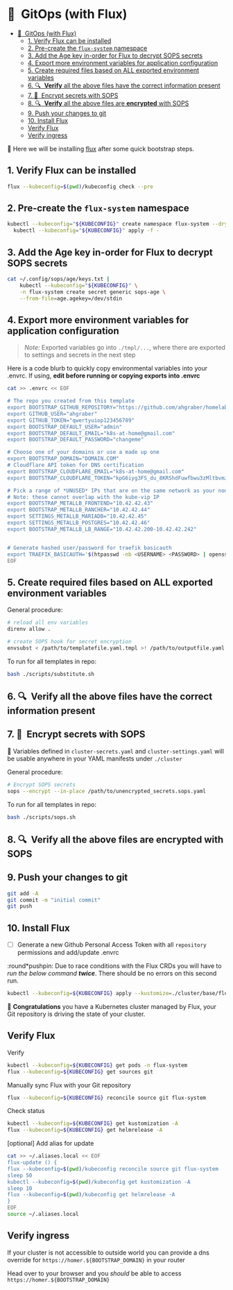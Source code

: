 # :small_blue_diamond:&nbsp; GitOps (with Flux)

- [:small_blue_diamond:&nbsp; GitOps (with Flux)](#small_blue_diamond-gitops-with-flux)
  - [1. Verify Flux can be installed](#1-verify-flux-can-be-installed)
  - [2. Pre-create the `flux-system` namespace](#2-pre-create-the-flux-system-namespace)
  - [3. Add the Age key in-order for Flux to decrypt SOPS secrets](#3-add-the-age-key-in-order-for-flux-to-decrypt-sops-secrets)
  - [4. Export more environment variables for application configuration](#4-export-more-environment-variables-for-application-configuration)
  - [5. Create required files based on ALL exported environment variables](#5-create-required-files-based-on-all-exported-environment-variables)
  - [6. :mag:&nbsp; **Verify** all the above files have the correct information present](#6-mag-verify-all-the-above-files-have-the-correct-information-present)
  - [7. :closed_lock_with_key:&nbsp; Encrypt secrets with SOPS](#7-closed_lock_with_key-encrypt-secrets-with-sops)
  - [8. :mag:&nbsp; **Verify** all the above files are **encrypted** with SOPS](#8-mag-verify-all-the-above-files-are-encrypted-with-sops)
  - [9. Push your changes to git](#9-push-your-changes-to-git)
  - [10. Install Flux](#10-install-flux)
  - [Verify Flux](#verify-flux)
  - [Verify ingress](#verify-ingress)

:round_pushpin: Here we will be installing [flux](https://toolkit.fluxcd.io/) after some quick
bootstrap steps.

## 1. Verify Flux can be installed

```sh
flux --kubeconfig=$(pwd)/kubeconfig check --pre
```

## 2. Pre-create the `flux-system` namespace

```sh
kubectl --kubeconfig="${KUBECONFIG}" create namespace flux-system --dry-run=client -o yaml | \
  kubectl --kubeconfig="${KUBECONFIG}" apply -f -
```

## 3. Add the Age key in-order for Flux to decrypt SOPS secrets

```sh
cat ~/.config/sops/age/keys.txt |
    kubectl --kubeconfig="${KUBECONFIG}" \
    -n flux-system create secret generic sops-age \
    --from-file=age.agekey=/dev/stdin
```

## 4. Export more environment variables for application configuration

> _Note:_ Exported variables go into `./tmpl/...`, where there are exported to settings and secrets
> in the next step

Here is a code blurb to quickly copy environmental variables into your .envrc. If using, **edit
before running or copying exports into .envrc**

```sh
cat >> .envrc << EOF

# The repo you created from this template
export BOOTSTRAP_GITHUB_REPOSITORY="https://github.com/ahgraber/homelab-gitops-k3s"
export GITHUB_USER="ahgraber"
export GITHUB_TOKEN="qwertyuiop123456789"
export BOOTSTRAP_DEFAULT_USER="admin"
export BOOTSTRAP_DEFAULT_EMAIL="k8s-at-home@gmail.com"
export BOOTSTRAP_DEFAULT_PASSWORD="changeme"

# Choose one of your domains or use a made up one
export BOOTSTRAP_DOMAIN="DOMAIN.COM"
# Cloudflare API token for DNS certification
export BOOTSTRAP_CLOUDFLARE_EMAIL="k8s-at-home@gmail.com"
export BOOTSTRAP_CLOUDFLARE_TOKEN="kpG6iyg3FS_du_8KRShdFuwfbwu3zMltbvmJV6cD"

# Pick a range of *UNUSED* IPs that are on the same network as your nodes
# Note: these cannot overlap with the kube-vip IP
export BOOTSTRAP_METALLB_FRONTEND="10.42.42.43"
export BOOTSTRAP_METALLB_RANCHER="10.42.42.44"
export SETTINGS_METALLB_MARIADB="10.42.42.45"
export SETTINGS_METALLB_POSTGRES="10.42.42.46"
export BOOTSTRAP_METALLB_LB_RANGE="10.42.42.200-10.42.42.242"


# Generate hashed user/password for traefik basicauth
export TRAEFIK_BASICAUTH='$(htpasswd -nb <USERNAME> <PASSWORD> | openssl base64)'
EOF
```

## 5. Create required files based on ALL exported environment variables

General procedure:

```zsh
# reload all env variables
direnv allow .

# create SOPS hook for secret encryption
envsubst < /path/to/templatefile.yaml.tmpl >! /path/to/outputfile.yaml
```

To run for all templates in repo:

```sh
bash ./scripts/substitute.sh
```

## 6. :mag:&nbsp; **Verify** all the above files have the correct information present

## 7. :closed_lock_with_key:&nbsp; Encrypt secrets with SOPS

:round_pushpin: Variables defined in `cluster-secrets.yaml` and `cluster-settings.yaml` will be
usable anywhere in your YAML manifests under `./cluster`

General procedure:

```sh
# Encrypt SOPS secrets
sops --encrypt --in-place /path/to/unencrypted_secrets.sops.yaml
```

To run for all templates in repo:

```sh
bash ./scripts/sops.sh
```

## 8. :mag:&nbsp; **Verify** all the above files are **encrypted** with SOPS

## 9. Push your changes to git

```sh
git add -A
git commit -m "initial commit"
git push
```

## 10. Install Flux

- [ ] Generate a new Github Personal Access Token with all `repository` permissions and add/update
      .envrc

:round*pushpin: Due to race conditions with the Flux CRDs you will have to _run the below command_
_**twice**_. There should be no errors on this second run.

```sh
kubectl --kubeconfig=${KUBECONFIG} apply --kustomize=./cluster/base/flux-system
```

:tada: **Congratulations** you have a Kubernetes cluster managed by Flux, your Git repository is
driving the state of your cluster.

## Verify Flux

Verify

```sh
kubectl --kubeconfig=${KUBECONFIG} get pods -n flux-system
flux --kubeconfig=${KUBECONFIG} get sources git
```

Manually sync Flux with your Git repository

```sh
flux --kubeconfig=${KUBECONFIG} reconcile source git flux-system
```

Check status

```sh
kubectl --kubeconfig=${KUBECONFIG} get kustomization -A
flux --kubeconfig=${KUBECONFIG} get helmrelease -A
```

[optional] Add alias for update

```sh
cat >> ~/.aliases.local << EOF
flux-update () {
flux --kubeconfig=$(pwd)/kubeconfig reconcile source git flux-system
sleep 50
kubectl --kubeconfig=$(pwd)/kubeconfig get kustomization -A
sleep 10
flux --kubeconfig=$(pwd)/kubeconfig get helmrelease -A
}
EOF
source ~/.aliases.local
```

## Verify ingress

If your cluster is not accessible to outside world you can provide a dns override for
`https://homer.${BOOTSTRAP_DOMAIN}` in your router

<!-- or update your hosts
file to verify the ingress controller is working.

```sh
echo "${BOOTSTRAP_METALLB_FRONTEND} ${BOOTSTRAP_DOMAIN} homer.${BOOTSTRAP_DOMAIN}" | sudo tee -a /etc/hosts
``` -->

Head over to your browser and you _should_ be able to access `https://homer.${BOOTSTRAP_DOMAIN}`
